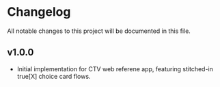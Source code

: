 # Changelog
All notable changes to this project will be documented in this file.

## v1.0.0
* Initial implementation for CTV web referene app, featuring stitched-in true[X] choice card flows.

